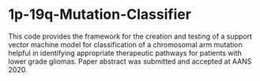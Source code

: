 # 1p-19q-Mutation-Classifier

This code provides the framework for the creation and testing of a support vector machine model for classification of a chromosomal arm mutation helpful in identifying appropriate therapeutic pathways for patients with lower grade gliomas. Paper abstract was submitted and accepted at AANS 2020. 
